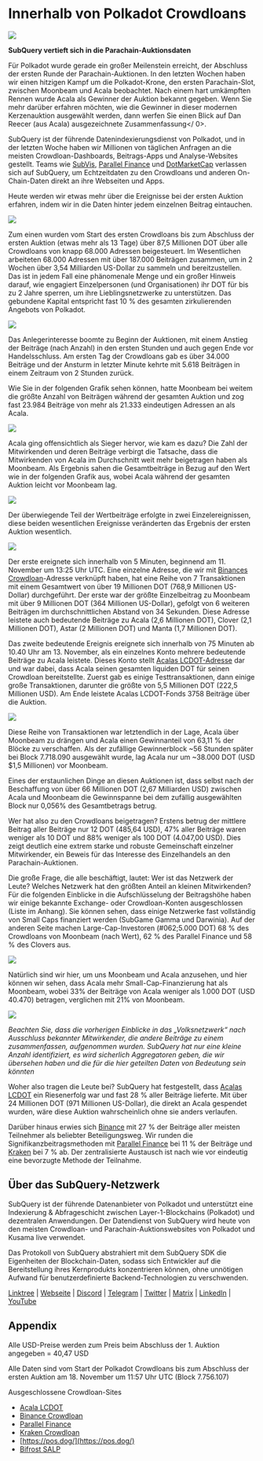 # Innerhalb von Polkadot Crowdloans

![](https://miro.medium.com/max/2400/1*JvR4YsstF6OHG3mTr_1Seg.png)

**SubQuery vertieft sich in die Parachain-Auktionsdaten**

Für Polkadot wurde gerade ein großer Meilenstein erreicht, der Abschluss der ersten Runde der Parachain-Auktionen. In den letzten Wochen haben wir einen hitzigen Kampf um die Polkadot-Krone, den ersten Parachain-Slot, zwischen Moonbeam und Acala beobachtet. Nach einem hart umkämpften Rennen wurde Acala als Gewinner der Auktion bekannt gegeben. Wenn Sie mehr darüber erfahren möchten, wie die Gewinner in dieser modernen Kerzenauktion ausgewählt werden, dann werfen Sie einen Blick auf
Dan Reecer (aus Acala) ausgezeichnete Zusammenfassung</ 0>.</p> 

SubQuery ist der führende Datenindexierungsdienst von Polkadot, und in der letzten Woche haben wir Millionen von täglichen Anfragen an die meisten Crowdloan-Dashboards, Beitrags-Apps und Analyse-Websites gestellt. Teams wie [SubVis](https://www.subvis.io/), [Parallel Finance](https://parallel.fi/) und [DotMarketCap](https://dotmarketcap.com/) verlassen sich auf SubQuery, um Echtzeitdaten zu den Crowdloans und anderen On-Chain-Daten direkt an ihre Webseiten und Apps.

Heute werden wir etwas mehr über die Ereignisse bei der ersten Auktion erfahren, indem wir in die Daten hinter jedem einzelnen Beitrag eintauchen.

![](https://miro.medium.com/max/2400/0*Pcp3KJvC5eyP2KQ3)

Zum einen wurden vom Start des ersten Crowdloans bis zum Abschluss der ersten Auktion (etwas mehr als 13 Tage) über 87,5 Millionen DOT über alle Crowdloans von knapp 68.000 Adressen beigesteuert. Im Wesentlichen arbeiteten 68.000 Adressen mit über 187.000 Beiträgen zusammen, um in 2 Wochen über 3,54 Milliarden US-Dollar zu sammeln und bereitzustellen. Das ist in jedem Fall eine phänomenale Menge und ein großer Hinweis darauf, wie engagiert Einzelpersonen (und Organisationen) ihr DOT für bis zu 2 Jahre sperren, um ihre Lieblingsnetzwerke zu unterstützen. Das gebundene Kapital entspricht fast 10 % des gesamten zirkulierenden Angebots von Polkadot.

![](https://miro.medium.com/max/2400/0*-ovBJnjxAKfeB81Y)

Das Anlegerinteresse boomte zu Beginn der Auktionen, mit einem Anstieg der Beiträge (nach Anzahl) in den ersten Stunden und auch gegen Ende vor Handelsschluss. Am ersten Tag der Crowdloans gab es über 34.000 Beiträge und der Ansturm in letzter Minute kehrte mit 5.618 Beiträgen in einem Zeitraum von 2 Stunden zurück.

Wie Sie in der folgenden Grafik sehen können, hatte Moonbeam bei weitem die größte Anzahl von Beiträgen während der gesamten Auktion und zog fast 23.984 Beiträge von mehr als 21.333 eindeutigen Adressen an als Acala.

![](https://miro.medium.com/max/2400/0*MSHfjnu7KmMvDmnY)

Acala ging offensichtlich als Sieger hervor, wie kam es dazu? Die Zahl der Mitwirkenden und deren Beiträge verbirgt die Tatsache, dass die Mitwirkenden von Acala im Durchschnitt weit mehr beigetragen haben als Moonbeam. Als Ergebnis sahen die Gesamtbeiträge in Bezug auf den Wert wie in der folgenden Grafik aus, wobei Acala während der gesamten Auktion leicht vor Moonbeam lag.

![](https://miro.medium.com/max/2400/0*YbV-ReqSwfimUsbO)

Der überwiegende Teil der Wertbeiträge erfolgte in zwei Einzelereignissen, diese beiden wesentlichen Ereignisse veränderten das Ergebnis der ersten Auktion wesentlich.

![](https://miro.medium.com/max/2400/0*jmRsZ7kxEYAWYaUq)

Der erste ereignete sich innerhalb von 5 Minuten, beginnend am 11. November um 13:25 Uhr UTC. Eine einzelne Adresse, die wir mit [Binances Crowdloan](https://www.binance.com/en/dotslot)-Adresse verknüpft haben, hat eine Reihe von 7 Transaktionen mit einem Gesamtwert von über 19 Millionen DOT (768,9 Millionen US-Dollar) durchgeführt. Der erste war der größte Einzelbeitrag zu Moonbeam mit über 9 Millionen DOT (364 Millionen US-Dollar), gefolgt von 6 weiteren Beiträgen im durchschnittlichen Abstand von 34 Sekunden. Diese Adresse leistete auch bedeutende Beiträge zu Acala (2,6 Millionen DOT), Clover (2,1 Millionen DOT), Astar (2 Millionen DOT) und Manta (1,7 Millionen DOT).

Das zweite bedeutende Ereignis ereignete sich innerhalb von 75 Minuten ab 10.40 Uhr am 13. November, als ein einzelnes Konto mehrere bedeutende Beiträge zu Acala leistete. Dieses Konto stellt [Acalas LCDOT-Adresse](https://medium.com/acalanetwork/acala-liquid-crowdloan-dot-lcdot-launch-on-polkadot-f28d8f561157) dar und war dabei, dass Acala seinen gesamten liquiden DOT für seinen Crowdloan bereitstellte. Zuerst gab es einige Testtransaktionen, dann einige große Transaktionen, darunter die größte von 5,5 Millionen DOT (222,5 Millionen USD). Am Ende leistete Acalas LCDOT-Fonds 3758 Beiträge über die Auktion.

![](https://miro.medium.com/max/2400/0*GTJviXqhPmRIIf73)

Diese Reihe von Transaktionen war letztendlich in der Lage, Acala über Moonbeam zu drängen und Acala einen Gewinnanteil von 63,11 % der Blöcke zu verschaffen. Als der zufällige Gewinnerblock ~56 Stunden später bei Block 7.718.090 ausgewählt wurde, lag Acala nur um ~38.000 DOT (USD $1,5 Millionen) vor Moonbeam.

Eines der erstaunlichen Dinge an diesen Auktionen ist, dass selbst nach der Beschaffung von über 66 Millionen DOT (2,67 Milliarden USD) zwischen Acala und Moonbeam die Gewinnspanne bei dem zufällig ausgewählten Block nur 0,056% des Gesamtbetrags betrug.

Wer hat also zu den Crowdloans beigetragen? Erstens betrug der mittlere Beitrag aller Beiträge nur 12 DOT (485,64 USD), 47% aller Beiträge waren weniger als 10 DOT und 88% weniger als 100 DOT (4.047,00 USD). Dies zeigt deutlich eine extrem starke und robuste Gemeinschaft einzelner Mitwirkender, ein Beweis für das Interesse des Einzelhandels an den Parachain-Auktionen.

Die große Frage, die alle beschäftigt, lautet: Wer ist das Netzwerk der Leute? Welches Netzwerk hat den größten Anteil an kleinen Mitwirkenden? Für die folgenden Einblicke in die Aufschlüsselung der Beitragshöhe haben wir einige bekannte Exchange- oder Crowdloan-Konten ausgeschlossen (Liste im Anhang). Sie können sehen, dass einige Netzwerke fast vollständig von Small Caps finanziert werden (SubGame Gamma und Darwinia). Auf der anderen Seite machen Large-Cap-Investoren (#062;5.000 DOT) 68 % des Crowdloans von Moonbeam (nach Wert), 62 % des Parallel Finance und 58 % des Clovers aus.

![](https://miro.medium.com/max/2400/0*ztRnFrVfJ2aTlMiU)

Natürlich sind wir hier, um uns Moonbeam und Acala anzusehen, und hier können wir sehen, dass Acala mehr Small-Cap-Finanzierung hat als Moonbeam, wobei 33% der Beiträge von Acala weniger als 1.000 DOT (USD 40.470) betragen, verglichen mit 21% von Moonbeam.

![](https://miro.medium.com/max/2400/0*ge-2XDPgddj-J07V)

_Beachten Sie, dass die vorherigen Einblicke in das „Volksnetzwerk“ nach Ausschluss bekannter Mitwirkender, die andere Beiträge zu einem zusammenfassen, aufgenommen wurden. SubQuery hat nur eine kleine Anzahl identifiziert, es wird sicherlich Aggregatoren geben, die wir übersehen haben und die für die hier geteilten Daten von Bedeutung sein könnten_

Woher also tragen die Leute bei? SubQuery hat festgestellt, dass [Acalas LCDOT](https://medium.com/acalanetwork/acala-liquid-crowdloan-dot-lcdot-launch-on-polkadot-f28d8f561157) ein Riesenerfolg war und fast 28 % aller Beiträge lieferte. Mit über 24 Millionen DOT (971 Millionen US-Dollar), die direkt an Acala gespendet wurden, wäre diese Auktion wahrscheinlich ohne sie anders verlaufen.

Darüber hinaus erwies sich [Binance](https://www.binance.com/en/dotslot) mit 27 % der Beiträge aller meisten Teilnehmer als beliebter Beteiligungsweg. Wir runden die Signifikanzbeitragsmethoden mit [Parallel Finance](https://crowdloan.parallel.fi/#/auction/polkadot) bei 11 % der Beiträge und [Kraken](https://www.kraken.com/learn/parachain-auctions) bei 7 % ab. Der zentralisierte Austausch ist nach wie vor eindeutig eine bevorzugte Methode der Teilnahme.



## Über das SubQuery-Netzwerk

SubQuery ist der führende Datenanbieter von Polkadot und unterstützt eine Indexierung & Abfrageschicht zwischen Layer-1-Blockchains (Polkadot) und dezentralen Anwendungen. Der Datendienst von SubQuery wird heute von den meisten Crowdloan- und Parachain-Auktionswebsites von Polkadot und Kusama live verwendet.

Das Protokoll von SubQuery abstrahiert mit dem SubQuery SDK die Eigenheiten der Blockchain-Daten, sodass sich Entwickler auf die Bereitstellung ihres Kernprodukts konzentrieren können, ohne unnötigen Aufwand für benutzerdefinierte Backend-Technologien zu verschwenden.

[Linktree](https://linktr.ee/subquerynetwork)  |  [Webseite](https://subquery.network/)  |  [Discord](https://discord.com/invite/78zg8aBSMG)  |  [Telegram](https://t.me/subquerynetwork)  |  [Twitter](https://twitter.com/subquerynetwork)  |  [Matrix](https://matrix.to/#/#subquery:matrix.org)  |  [LinkedIn](https://www.linkedin.com/company/subquery)  |  [YouTube](https://www.youtube.com/channel/UCi1a6NUUjegcLHDFLr7CqLw)



## Appendix

Alle USD-Preise werden zum Preis beim Abschluss der 1. Auktion angegeben = 40,47 USD

Alle Daten sind vom Start der Polkadot Crowdloans bis zum Abschluss der ersten Auktion am 18. November um 11:57 Uhr UTC (Block 7.756.107)

Ausgeschlossene Crowdloan-Sites

-   [Acala LCDOT](https://medium.com/acalanetwork/acala-liquid-crowdloan-dot-lcdot-launch-on-polkadot-f28d8f561157)
-   [Binance Crowdloan](https://www.binance.com/en/dotslot)
-   [Parallel Finance](https://crowdloan.parallel.fi/#/auction/polkadot)
-   [Kraken Crowdloan](https://www.kraken.com/learn/parachain-auctions)
-   [https://pos.dog/](https://pos.dog/)
-   [Bifrost SALP](https://medium.com/bifrost-finance/bifrost-announces-slot-auction-liquidity-protocol-salp-weekly-report-51-57a7f69aad34)
